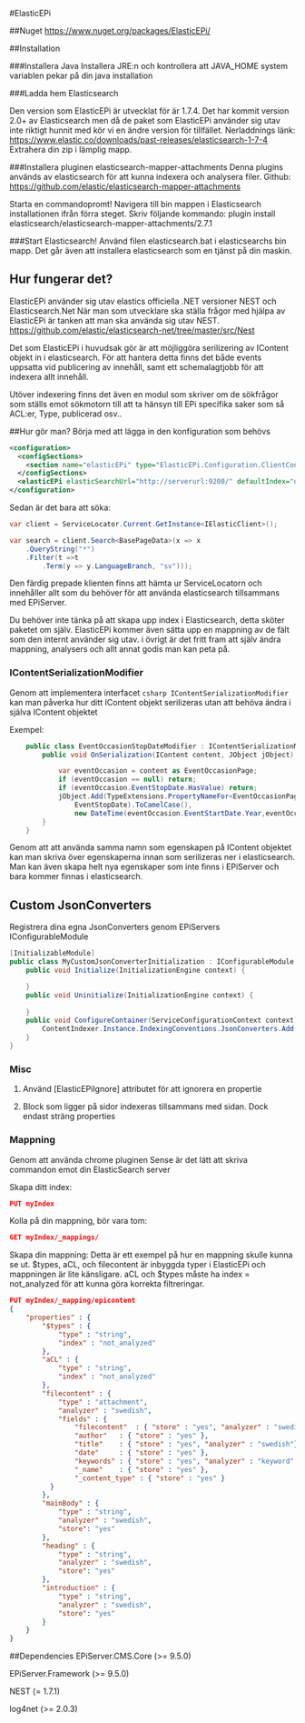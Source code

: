 #ElasticEPi

##Nuget
https://www.nuget.org/packages/ElasticEPi/

##Installation

###Installera Java
Installera JRE:n och kontrollera att JAVA_HOME system variablen pekar på din java installation

###Ladda hem Elasticsearch

Den version som ElasticEPi är utvecklat för är 1.7.4.
Det har kommit version 2.0+ av Elasticsearch men då de paket som ElasticEPi använder sig utav inte riktigt hunnit med kör vi en ändre version för tillfället.
Nerladdnings länk: https://www.elastic.co/downloads/past-releases/elasticsearch-1-7-4
Extrahera din zip i lämplig mapp.

###Installera pluginen elasticsearch-mapper-attachments
Denna plugins används av elasticsearch för att kunna indexera och analysera filer.
Github: https://github.com/elastic/elasticsearch-mapper-attachments

Starta en commandopromt!
Navigera till bin mappen i Elasticsearch installationen ifrån förra steget.
Skriv följande kommando: plugin install elasticsearch/elasticsearch-mapper-attachments/2.7.1

###Start Elasticsearch!
Använd filen elasticsearch.bat i elasticsearchs bin mapp.
Det går även att installera elasticsearch som en tjänst på din maskin.

## Hur fungerar det?
ElasticEPi använder sig utav elastics officiella .NET versioner NEST och Elasticsearch.Net
När man som utvecklare ska ställa frågor med hjälpa av ElasticEPi är tanken att man ska använda sig utav NEST.
https://github.com/elastic/elasticsearch-net/tree/master/src/Nest

Det som ElasticEPi i huvudsak gör är att möjliggöra serilizering av IContent objekt in i elasticsearch.
För att hantera detta finns det både events uppsatta vid publicering av innehåll, samt ett schemalagtjobb för att indexera allt innehåll.

Utöver indexering finns det även en modul som skriver om de sökfrågor som ställs emot sökmotorn till att ta hänsyn till EPi specifika saker som så ACL:er, Type, publicerad osv..

##Hur gör man?
Börja med att lägga in den konfiguration som behövs
```xml
<configuration>
  <configSections>
    <section name="elasticEPi" type="ElasticEPi.Configuration.ClientConfigurationSection, ElasticEPi" />
  </configSections>
  <elasticEPi elasticSearchUrl="http://serverurl:9200/" defaultIndex="dev-MySearchIndex" />
</configuration>
```

Sedan är det bara att söka:

```csharp
var client = ServiceLocator.Current.GetInstance<IElasticClient>();

var search = client.Search<BasePageData>(x => x
	.QueryString("*")
	.Filter(t =>t
		.Term(y => y.LanguageBranch, "sv")));
```

Den färdig prepade klienten finns att hämta ur ServiceLocatorn och innehåller allt som du behöver för att använda elasticsearch tillsammans med EPiServer.

Du behöver inte tänka på att skapa upp index i Elasticsearch, detta sköter paketet om själv. ElasticEPi kommer även sätta upp en mappning av de fält som den internt använder sig utav. i övrigt är det fritt fram att själv ändra mappning, analysers och allt annat godis man kan peta på.


### IContentSerializationModifier

Genom att implementera interfacet ```csharp IContentSerializationModifier ``` kan man påverka hur ditt IContent objekt serilizeras utan att behöva ändra i själva IContent objektet

Exempel:
```csharp
    public class EventOccasionStopDateModifier : IContentSerializationModifier {
        public void OnSerialization(IContent content, JObject jObject) {

            var eventOccasion = content as EventOccasionPage;
            if (eventOccasion == null) return;
            if (eventOccasion.EventStopDate.HasValue) return;
            jObject.Add(TypeExtensions.PropertyNameFor<EventOccasionPage>(x => x.
                EventStopDate).ToCamelCase(), 
                new DateTime(eventOccasion.EventStartDate.Year,eventOccasion.EventStartDate.Month,eventOccasion.EventStartDate.Day).AddDays(1));
        }
    }
``` 

Genom att att använda samma namn som egenskapen på IContent objektet kan man skriva över egenskaperna innan som serilizeras ner i elasticsearch.
Man kan även skapa helt nya egenskaper som inte finns i EPiServer och bara kommer finnas i elasticsearch.

## Custom JsonConverters

Registrera dina egna JsonConverters genom EPiServers IConfigurableModule
```csharp
[InitializableModule]
public class MyCustomJsonConverterInitialization : IConfigurableModule {
    public void Initialize(InitializationEngine context) {

    }
    public void Uninitialize(InitializationEngine context) {
        
    }
    public void ConfigureContainer(ServiceConfigurationContext context) {
        ContentIndexer.Instance.IndexingConventions.JsonConverters.Add(new MyCustomJsonConverter());
    }
}
``` 

### Misc

1. Använd [ElasticEPiIgnore] attributet för att ignorera en propertie

2. Block som ligger på sidor indexeras tillsammans med sidan. Dock endast sträng properties



### Mappning

Genom att använda chrome pluginen Sense är det lätt att skriva commandon emot din ElasticSearch server

Skapa ditt index:
```json
PUT myIndex
```

Kolla på din mappning, bör vara tom:
```json
GET myIndex/_mappings/
```

Skapa din mappning:
Detta är ett exempel på hur en mappning skulle kunna se ut.
$types, aCL, och filecontent är inbyggda typer i ElasticEPi och mappningen är lite känsligare. aCL och $types måste ha index = not_analyzed för att kunna göra korrekta filtreringar.
```json
PUT myIndex/_mapping/epicontent
{
    "properties" : {
		"$types" : {
			"type" : "string",
			"index" : "not_analyzed"
		},
		"aCL" : {
			"type" : "string",
			"index" : "not_analyzed"
		},
		"filecontent" : {
			"type" : "attachment",
            "analyzer" : "swedish",
            "fields" : {
                "filecontent"  : { "store" : "yes", "analyzer" : "swedish"},
                "author"   : { "store" : "yes" },
                "title"    : { "store" : "yes", "analyzer" : "swedish"},
                "date"     : { "store" : "yes" },
                "keywords" : { "store" : "yes", "analyzer" : "keyword" },
                "_name"    : { "store" : "yes" },
                "_content_type" : { "store" : "yes" }
          }
		},
		"mainBody" : {
			"type" : "string",
			"analyzer" : "swedish",
            "store": "yes"
		},
    	"heading" : {
			"type" : "string",
			"analyzer" : "swedish",
            "store": "yes"
		},
        "introduction" : {
			"type" : "string",
			"analyzer" : "swedish",
            "store": "yes"
		}
	}
}
```

##Dependencies
EPiServer.CMS.Core (>= 9.5.0)

EPiServer.Framework (>= 9.5.0)

NEST (= 1.7.1)

log4net (>= 2.0.3)
